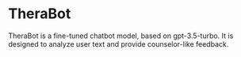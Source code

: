 # TheraBot

TheraBot is a fine-tuned chatbot model, based on gpt-3.5-turbo. It is designed to analyze user text and provide counselor-like feedback.
